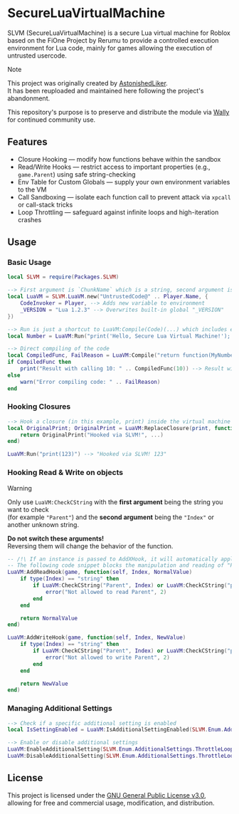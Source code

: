 # SecureLuaVirtualMachine

SLVM (SecureLuaVirtualMachine) is a secure Lua virtual machine for Roblox based on the FiOne Project by Rerumu to provide a controlled execution environment for Lua code, mainly for games allowing the execution of untrusted usercode.

> [!NOTE]  
> This project was originally created by [AstonishedLiker](https://github.com/AstonishedLiker).  
> It has been reuploaded and maintained here following the project's abandonment.
>
> This repository's purpose is to preserve and distribute the module via [Wally](https://wally.run/) for continued community use.

## Features

- Closure Hooking — modify how functions behave within the sandbox
- Read/Write Hooks — restrict access to important properties (e.g., `game.Parent`) using safe string-checking
- Env Table for Custom Globals — supply your own environment variables to the VM
- Call Sandboxing — isolate each function call to prevent attack via `xpcall` or call-stack tricks
- Loop Throttling — safeguard against infinite loops and high-iteration crashes

## Usage

### Basic Usage

```lua
local SLVM = require(Packages.SLVM)

--> First argument is `ChunkName` which is a string, second argument is `Env` which provides additional globals to the Virtual Machine. Both of them are optional.
local LuaVM = SLVM.LuaVM.new("UntrustedCode@" .. Player.Name, {
    CodeInvoker = Player, --> Adds new variable to environment
    _VERSION = "Lua 1.2.3" --> Overwrites built-in global "_VERSION"
})

--> Run is just a shortcut to LuaVM:Compile(Code)(...) which includes error handling 
local Number = LuaVM:Run("print('Hello, Secure Lua Virtual Machine!'); return ...", 123) --> will return 123

--> Direct compiling of the code
local CompiledFunc, FailReason = LuaVM:Compile("return function(MyNumber) return MyNumber * 10; end")
if CompiledFunc then
    print("Result with calling 10: " .. CompiledFunc(10)) --> Result with calling 10: 100
else
    warn("Error compiling code: " .. FailReason)
end
```

### Hooking Closures

```lua
--> Hook a closure (in this example, print) inside the virtual machine
local OriginalPrint; OriginalPrint = LuaVM:ReplaceClosure(print, function(...)
    return OriginalPrint("Hooked via SLVM!", ...)
end)

LuaVM:Run("print(123)") --> "Hooked via SLVM! 123"
```

### Hooking Read & Write on objects

> [!WARNING]  
> Only use `LuaVM:CheckCString` with the **first argument** being the string you want to check  
> (for example `"Parent"`) and the **second argument** being the `"Index"` or another unknown string.  
>
> **Do not switch these arguments!**  
> Reversing them will change the behavior of the function.

```lua
-- /!\ If an instance is passed to AddXHook, it will automatically apply that to all instances.
-- The following code snippet blocks the manipulation and reading of "Parent".
LuaVM:AddReadHook(game, function(self, Index, NormalValue)
    if type(Index) == "string" then
        if LuaVM:CheckCString("Parent", Index) or LuaVM:CheckCString("parent", Index) then
            error("Not allowed to read Parent", 2)
        end
    end

    return NormalValue
end)

LuaVM:AddWriteHook(game, function(self, Index, NewValue)
    if type(Index) == "string" then
        if LuaVM:CheckCString("Parent", Index) or LuaVM:CheckCString("parent", Index) then
            error("Not allowed to write Parent", 2)
        end
    end

    return NewValue
end)
```

### Managing Additional Settings

```lua
--> Check if a specific additional setting is enabled
local IsSettingEnabled = LuaVM:IsAdditionalSettingEnabled(SLVM.Enum.AdditionalSettings.SandboxCalls)

--> Enable or disable additional settings
LuaVM:EnableAdditionalSetting(SLVM.Enum.AdditionalSettings.ThrottleLoopInstructions)
LuaVM:DisableAdditionalSetting(SLVM.Enum.AdditionalSettings.ThrottleLoopInstructions)
```

## License

This project is licensed under the [GNU General Public License v3.0](LICENSE), allowing for free and commercial usage, modification, and distribution.
